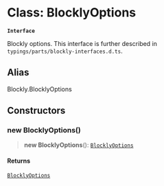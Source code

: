 # Class: BlocklyOptions

**`Interface`**

Blockly options.
This interface is further described in
`typings/parts/blockly-interfaces.d.ts`.

## Alias

Blockly.BlocklyOptions

## Constructors

### new BlocklyOptions()

> **new BlocklyOptions**(): [`BlocklyOptions`](BlocklyOptions.md)

#### Returns

[`BlocklyOptions`](BlocklyOptions.md)
